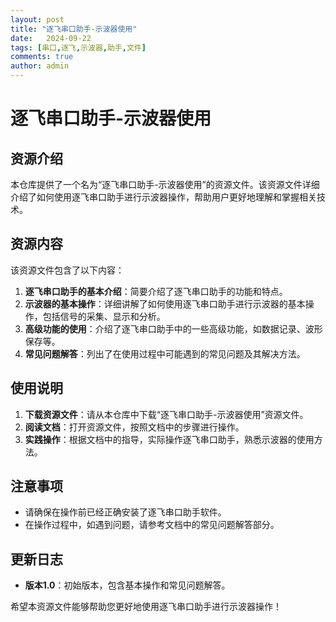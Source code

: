 ```yaml
---
layout: post
title: "逐飞串口助手-示波器使用"
date:   2024-09-22
tags: [串口,逐飞,示波器,助手,文件]
comments: true
author: admin
---
```

# 逐飞串口助手-示波器使用

## 资源介绍

本仓库提供了一个名为“逐飞串口助手-示波器使用”的资源文件。该资源文件详细介绍了如何使用逐飞串口助手进行示波器操作，帮助用户更好地理解和掌握相关技术。

## 资源内容

该资源文件包含了以下内容：

1. **逐飞串口助手的基本介绍**：简要介绍了逐飞串口助手的功能和特点。
2. **示波器的基本操作**：详细讲解了如何使用逐飞串口助手进行示波器的基本操作，包括信号的采集、显示和分析。
3. **高级功能的使用**：介绍了逐飞串口助手中的一些高级功能，如数据记录、波形保存等。
4. **常见问题解答**：列出了在使用过程中可能遇到的常见问题及其解决方法。

## 使用说明

1. **下载资源文件**：请从本仓库中下载“逐飞串口助手-示波器使用”资源文件。
2. **阅读文档**：打开资源文件，按照文档中的步骤进行操作。
3. **实践操作**：根据文档中的指导，实际操作逐飞串口助手，熟悉示波器的使用方法。

## 注意事项

- 请确保在操作前已经正确安装了逐飞串口助手软件。
- 在操作过程中，如遇到问题，请参考文档中的常见问题解答部分。

## 更新日志

- **版本1.0**：初始版本，包含基本操作和常见问题解答。

希望本资源文件能够帮助您更好地使用逐飞串口助手进行示波器操作！